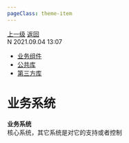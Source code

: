 ```yaml
---
pageClass: theme-item
---
```

<div class="extend-header">
    <div class="info">
        <div class="record">
            <a class="back" href="./">上一级</a>
            <a class="back" href="./">返回</a>
        </div>        
        <div class="mini">
            <span>N 2021.09.04 13:07</span>
        </div>
    </div>
    <div class="content"><div class="custom-block children"><ul><li><a href="/frontend/layerBusiness/systemBusiness/componentBusiness/">业务组件</a></li><li><a href="/frontend/layerBusiness/systemBusiness/libraryPublic/">公共库</a></li><li><a href="/frontend/layerBusiness/systemBusiness/libraryThird/">第三方库</a></li></ul></div></div>
</div>
<div class="content-header">
<h1>业务系统</h1><strong>业务系统</strong>
<summary class="desc">核心系统，其它系统是对它的支持或者控制</summary>
</div>
<div class="static-content">


</div>